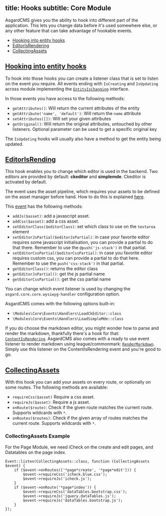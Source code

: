 title: Hooks
subtitle: Core Module
-------

AsgardCMS gives you the ability to hook into different part of the application. This lets you change data before it's used somewhere else, or any other feature that can take advantage of hookable events.

- [Hooking into entity hooks](#hooking-into-entity-hooks)
- [EditorIsRendering](#editor-is-rendering)
- [CollectingAssets](#collecting-assets)

## <a class="anchor" name="hooking-into-entity-hooks" href="#hooking-into-entity-hooks">Hooking into entity hooks</a>

To hook into those hooks you can create a listener class that is set to listen on the event you require. All events ending with `IsCreating` and `IsUpdating` across module implementing the [`EntityIsChanging`](https://github.com/AsgardCms/Platform/blob/2.0/Modules/Core/Contracts/EntityIsChanging.php) interface.

In those events you have access to the following methods:

- `getAttributes()`: Will return the current attributes of the entity
- `getAttribute('name', 'default')`: Will return the `name` attribute
- `setAttributes([])`: Will set your given attributes
- `getOriginal()`: Will return the original attributes, untouched by other listeners. Optional parameter can be used to get a specific original key

The `IsUpdating` hooks will usually also have a method to get the entity being updated.

## <a class="anchor" name="editor-is-rendering" href="#editor-is-rendering">EditorIsRending</a>

This hook enables you to change which editor is used in the backend. Two editors are provided by default: **ckeditor** and **simplemde**. Ckeditor is activated by default.

The event uses the asset pipeline, which requires your assets to be defined on the asset manager before hand. How to do this is explained [here](/docs/v2/core-module/assetmanager).

This [event](https://github.com/AsgardCms/Platform/blob/2.0/Modules/Core/Events/EditorIsRendering.php) has the following methods:

- `addJs($asset)`: add a javascript asset.
- `addCss($asset)`: add a css asset.
- `setEditorClass($editorClass)`: set which class to use on the `textarea` element
- `setEditorJsPartial($editorJsPartial)`: in case your favorite editor requires some javascript initialisation, you can provide a partial to do that there. Remember to use the `@push('js-stack')` in that partial.
- `setEditorCssPartial($editorCssPartial)`: in case you favorite editor requires custom css, you can provide a partial to do that here. Remember to use the `push('css-stack')` in that partial.
- `getEditorClass()`: returns the editor class
- `getEditorJsPartial()`: get the js partial name
- `getEditorCssPartial()`: get the css partial name


You can change which event listener is used by changing the `asgard.core.core.wysiwyg-handler` configuration option.

AsgardCMS comes with the following options built-in:

- `\Modules\Core\Events\Handlers\LoadCkEditor::class`
- `\Modules\Core\Events\Handlers\LoadSimpleMde::class`

If you do choose the markdown editor, you might wonder how to parse and render the markdown, thankfully there's a hook for that: [`ContentIsRendering`](/docs/v2/page-module/page-hooks#content-is-rendering). AsgardCMS also comes with a ready to use event listener to render markdown using league/commonmark: [`RenderMarkdown`](https://github.com/AsgardCms/Platform/blob/2.0/Modules/Core/Events/Handlers/RenderMarkdown.php). Simply use this listener on the ContentIsRendering event and you're good to go.

## <a class="anchor" name="collecting-assets" href="#collecting-assets">CollectingAssets</a>

With this hook you can add your assets on every route, or optionally on some routes. The following methods are available:

- `requireCss($asset)` Require a css asset.
- `requireJs($asset)`: Require a js asset.
- `onRoute($route)`: Check if the given route matches the current route. Supports wildcards with `*`.
- `onRoutes($routes)`: Check if the given array of routes matches the current route. Supports wildcards with `*`.

### CollectingAssets Example

For the Page Module, we need iCheck on the create and edit pages, and Datatables on the page index.

```.language-php
Event::listen(CollectingAssets::class, function (CollectingAssets $event) {
    if ($event->onRoutes(['*page*create', '*page*edit'])) {
        $event->requireCss('icheck.blue.css');
        $event->requireJs('icheck.js');
    }
    if ($event->onRoute('*page*index')) {
        $event->requireCss('dataTables.bootstrap.css');
        $event->requireJs('jquery.dataTables.js');
        $event->requireJs('dataTables.bootstrap.js');
    }
});
```



